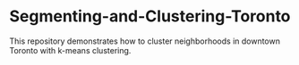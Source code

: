 # Segmenting-and-Clustering-Toronto
This repository demonstrates how to cluster neighborhoods in downtown Toronto with k-means clustering.
